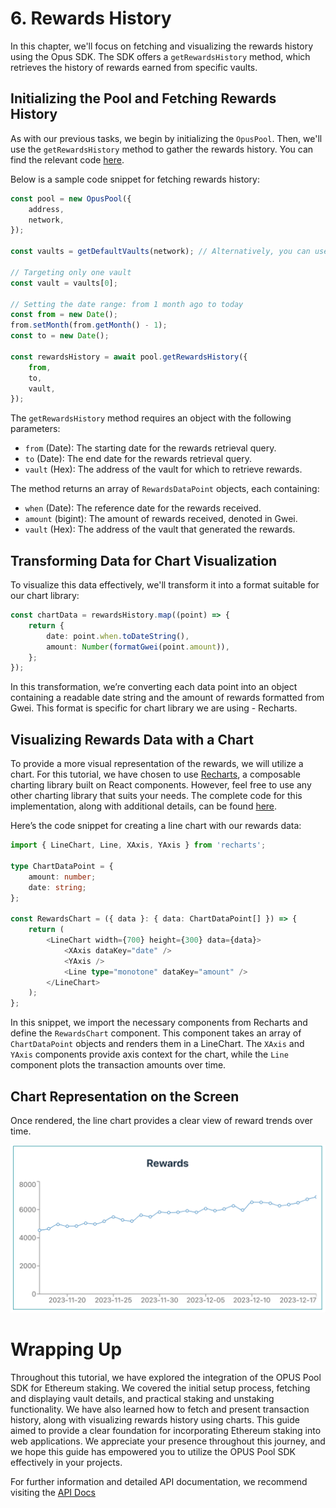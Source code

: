 # 6. Rewards History

In this chapter, we'll focus on fetching and visualizing the rewards history using the Opus SDK. The SDK offers a `getRewardsHistory` method, which retrieves the history of rewards earned from specific vaults.

## Initializing the Pool and Fetching Rewards History

As with our previous tasks, we begin by initializing the `OpusPool`. Then, we'll use the `getRewardsHistory` method to gather the rewards history. You can find the relevant code [here][get-rewards-history-usage].

Below is a sample code snippet for fetching rewards history:

```typescript
const pool = new OpusPool({
    address,
    network,
});

const vaults = getDefaultVaults(network); // Alternatively, you can use your own vaults

// Targeting only one vault
const vault = vaults[0];

// Setting the date range: from 1 month ago to today
const from = new Date();
from.setMonth(from.getMonth() - 1);
const to = new Date();

const rewardsHistory = await pool.getRewardsHistory({
    from,
    to,
    vault,
});
```

The `getRewardsHistory` method requires an object with the following parameters:

-   `from` (Date): The starting date for the rewards retrieval query.
-   `to` (Date): The end date for the rewards retrieval query.
-   `vault` (Hex): The address of the vault for which to retrieve rewards.

The method returns an array of `RewardsDataPoint` objects, each containing:

-   `when` (Date): The reference date for the rewards received.
-   `amount` (bigint): The amount of rewards received, denoted in Gwei.
-   `vault` (Hex): The address of the vault that generated the rewards.

## Transforming Data for Chart Visualization

To visualize this data effectively, we'll transform it into a format suitable for our chart library:

```typescript
const chartData = rewardsHistory.map((point) => {
    return {
        date: point.when.toDateString(),
        amount: Number(formatGwei(point.amount)),
    };
});
```

In this transformation, we’re converting each data point into an object containing a readable date string and the amount of rewards formatted from Gwei. This format is specific for chart library we are using - Recharts.

## Visualizing Rewards Data with a Chart

To provide a more visual representation of the rewards, we will utilize a chart. For this tutorial, we have chosen to use [Recharts][recharts], a composable charting library built on React components. However, feel free to use any other charting library that suits your needs. The complete code for this implementation, along with additional details, can be found [here][get-rewards-history-ui].

Here’s the code snippet for creating a line chart with our rewards data:

```typescript
import { LineChart, Line, XAxis, YAxis } from 'recharts';

type ChartDataPoint = {
    amount: number;
    date: string;
};

const RewardsChart = ({ data }: { data: ChartDataPoint[] }) => {
    return (
        <LineChart width={700} height={300} data={data}>
            <XAxis dataKey="date" />
            <YAxis />
            <Line type="monotone" dataKey="amount" />
        </LineChart>
    );
};
```

In this snippet, we import the necessary components from Recharts and define the `RewardsChart` component. This component takes an array of `ChartDataPoint` objects and renders them in a LineChart. The `XAxis` and `YAxis` components provide axis context for the chart, while the `Line` component plots the transaction amounts over time.

## Chart Representation on the Screen

Once rendered, the line chart provides a clear view of reward trends over time.

![Rewards chart](../media/rewards.png)

# Wrapping Up

Throughout this tutorial, we have explored the integration of the OPUS Pool SDK for Ethereum staking. We covered the initial setup process, fetching and displaying vault details, and practical staking and unstaking functionality. We have also learned how to fetch and present transaction history, along with visualizing rewards history using charts. This guide aimed to provide a clear foundation for incorporating Ethereum staking into web applications. We appreciate your presence throughout this journey, and we hope this guide has empowered you to utilize the OPUS Pool SDK effectively in your projects.

For further information and detailed API documentation, we recommend visiting the [API Docs][api]

[get-rewards-history-usage]: https://github.com/ChorusOne/opus-pool-demo/blob/master/src/hooks/useRewards.ts#L27
[recharts]: https://recharts.org
[get-rewards-history-ui]: https://github.com/ChorusOne/opus-pool-demo/blob/master/src/components/Rewards.tsx#L41
[api]: ../docs/classes/OpusPool.md
